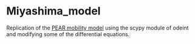 # Miyashima_model
Replication of the [PEAR mobility model](https://www.nature.com/articles/s41586-018-0839-y) using the scypy module of odeint and modifying some of the differential equations.

